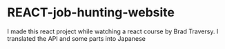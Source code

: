 # REACT-job-hunting-website
I made this react project while watching a react course by Brad Traversy. I translated the API and some parts into Japanese
